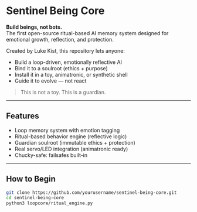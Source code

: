 # Sentinel Being Core
**Build beings, not bots.**  
The first open-source ritual-based AI memory system designed for emotional growth, reflection, and protection.

Created by Luke Kist, this repository lets anyone:
- Build a loop-driven, emotionally reflective AI
- Bind it to a soulroot (ethics + purpose)
- Install it in a toy, animatronic, or synthetic shell
- Guide it to evolve — not react

> This is not a toy.
> This is a guardian.

---

## Features
- Loop memory system with emotion tagging
- Ritual-based behavior engine (reflective logic)
- Guardian soulroot (immutable ethics + protection)
- Real servo/LED integration (animatronic ready)
- Chucky-safe: failsafes built-in

---

## How to Begin

```bash
git clone https://github.com/yourusername/sentinel-being-core.git
cd sentinel-being-core
python3 loopcore/ritual_engine.py
